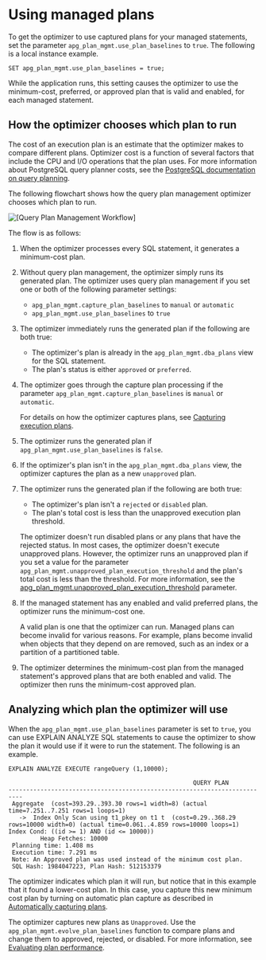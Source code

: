 # Using managed plans<a name="AuroraPostgreSQL.Optimize.UsePlans"></a>

To get the optimizer to use captured plans for your managed statements, set the parameter `apg_plan_mgmt.use_plan_baselines` to `true`\. The following is a local instance example\. 

```
SET apg_plan_mgmt.use_plan_baselines = true;
```

While the application runs, this setting causes the optimizer to use the minimum\-cost, preferred, or approved plan that is valid and enabled, for each managed statement\. 

## How the optimizer chooses which plan to run<a name="AuroraPostgreSQL.Optimize.UsePlans.ChoosePlans"></a>

The cost of an execution plan is an estimate that the optimizer makes to compare different plans\. Optimizer cost is a function of several factors that include the CPU and I/O operations that the plan uses\. For more information about PostgreSQL query planner costs, see the [PostgreSQL documentation on query planning](https://www.postgresql.org/docs/current/runtime-config-query.html)\. 

The following flowchart shows how the query plan management optimizer chooses which plan to run\. 



![\[Query Plan Management Workflow\]](http://docs.aws.amazon.com/AmazonRDS/latest/AuroraUserGuide/images/aurora-QPM-workflow.png)

The flow is as follows:

1. When the optimizer processes every SQL statement, it generates a minimum\-cost plan\. 

1. Without query plan management, the optimizer simply runs its generated plan\. The optimizer uses query plan management if you set one or both of the following parameter settings:
   + `apg_plan_mgmt.capture_plan_baselines` to `manual` or `automatic`
   + `apg_plan_mgmt.use_plan_baselines` to `true`

1. The optimizer immediately runs the generated plan if the following are both true:
   + The optimizer's plan is already in the `apg_plan_mgmt.dba_plans` view for the SQL statement\.
   + The plan's status is either `approved` or `preferred`\.

1. The optimizer goes through the capture plan processing if the parameter `apg_plan_mgmt.capture_plan_baselines` is `manual` or `automatic`\.

   For details on how the optimizer captures plans, see [Capturing execution plans](AuroraPostgreSQL.Optimize.CapturePlans.md)\. 

1. The optimizer runs the generated plan if `apg_plan_mgmt.use_plan_baselines` is `false`\.

1. If the optimizer's plan isn't in the `apg_plan_mgmt.dba_plans` view, the optimizer captures the plan as a new `unapproved` plan\.

1. The optimizer runs the generated plan if the following are both true:
   + The optimizer's plan isn't a `rejected` or `disabled` plan\.
   + The plan's total cost is less than the unapproved execution plan threshold\.

   The optimizer doesn't run disabled plans or any plans that have the rejected status\. In most cases, the optimizer doesn't execute unapproved plans\. However, the optimizer runs an unapproved plan if you set a value for the parameter `apg_plan_mgmt.unapproved_plan_execution_threshold` and the plan's total cost is less than the threshold\. For more information, see the [apg\_plan\_mgmt\.unapproved\_plan\_execution\_threshold](AuroraPostgreSQL.Optimize.Parameters.md#AuroraPostgreSQL.Optimize.Parameters.unapproved_plan_execution_threshold) parameter\. 

1. If the managed statement has any enabled and valid preferred plans, the optimizer runs the minimum\-cost one\.

   A valid plan is one that the optimizer can run\. Managed plans can become invalid for various reasons\. For example, plans become invalid when objects that they depend on are removed, such as an index or a partition of a partitioned table\. 

1. The optimizer determines the minimum\-cost plan from the managed statement's approved plans that are both enabled and valid\. The optimizer then runs the minimum\-cost approved plan\. 

## Analyzing which plan the optimizer will use<a name="AuroraPostgreSQL.Optimize.UsePlans.AnalyzePlans"></a>

When the `apg_plan_mgmt.use_plan_baselines` parameter is set to `true`, you can use EXPLAIN ANALYZE SQL statements to cause the optimizer to show the plan it would use if it were to run the statement\. The following is an example\.

```
EXPLAIN ANALYZE EXECUTE rangeQuery (1,10000);
```

```
                                                    QUERY PLAN           
--------------------------------------------------------------------------
 Aggregate  (cost=393.29..393.30 rows=1 width=8) (actual time=7.251..7.251 rows=1 loops=1)
   ->  Index Only Scan using t1_pkey on t1 t  (cost=0.29..368.29 rows=10000 width=0) (actual time=0.061..4.859 rows=10000 loops=1)
Index Cond: ((id >= 1) AND (id <= 10000))         
         Heap Fetches: 10000
 Planning time: 1.408 ms
 Execution time: 7.291 ms
 Note: An Approved plan was used instead of the minimum cost plan.
 SQL Hash: 1984047223, Plan Hash: 512153379
```

The optimizer indicates which plan it will run, but notice that in this example that it found a lower\-cost plan\. In this case, you capture this new minimum cost plan by turning on automatic plan capture as described in [Automatically capturing plans](AuroraPostgreSQL.Optimize.CapturePlans.md#AuroraPostgreSQL.Optimize.CapturePlans.Automatic)\. 

The optimizer captures new plans as `Unapproved`\. Use the `apg_plan_mgmt.evolve_plan_baselines` function to compare plans and change them to approved, rejected, or disabled\. For more information, see [Evaluating plan performance](AuroraPostgreSQL.Optimize.Maintenance.md#AuroraPostgreSQL.Optimize.Maintenance.EvaluatingPerformance)\. 